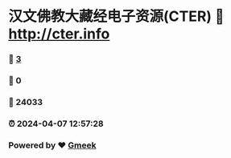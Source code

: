 # 汉文佛教大藏经电子资源(CTER) :link: http://cter.info 
### :page_facing_up: [3](http://cter.info/tag.html) 
### :speech_balloon: 0 
### :hibiscus: 24033 
### :alarm_clock: 2024-04-07 12:57:28 
### Powered by :heart: [Gmeek](https://github.com/Meekdai/Gmeek)
